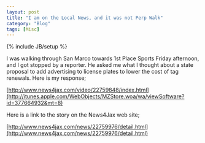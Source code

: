 ```yaml
---
layout: post
title: "I am on the Local News, and it was not Perp Walk"
category: "Blog"
tags: [Misc]
---
```

{% include JB/setup %}

I was walking through San Marco towards 1st Place Sports Friday afternoon, and I got stopped by a reporter. He asked me what I thought about a state proposal to add advertising to license plates to lower the cost of tag renewals. Here is my response;

[http://www.news4jax.com/video/22759848/index.html](http://itunes.apple.com/WebObjects/MZStore.woa/wa/viewSoftware?id=377664932&mt=8)

Here is a link to the story on the News4Jax web site;

[http://www.news4jax.com/news/22759976/detail.html](http://www.news4jax.com/news/22759976/detail.html)